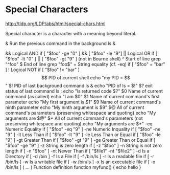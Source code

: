 # Special Characters

http://tldp.org/LDP/abs/html/special-chars.html


Special character is a character with a meaning beyond literal.



&	Run the previous command in the background	ls &

&&	Logical AND	if [ "$foo" -ge "0" ] && [ "$foo" -le "9"]
||	Logical OR	if [ "$foo" -lt "0" ] || [ "$foo" -gt "9" ] (not in Bourne shell)
^	Start of line	grep "^foo"
$	End of line	grep "foo$"
=	String equality (cf. -eq)	if [ "$foo" = "bar" ]
!	Logical NOT	if [ "$foo" != "bar" ]
$$	PID of current shell	echo "my PID = $$"
$!	PID of last background command	ls & echo "PID of ls = $!"
$?	exit status of last command	ls ; echo "ls returned code $?"
$0	Name of current command (as called)	echo "I am $0"
$1	Name of current command's first parameter	echo "My first argument is $1"
$9	Name of current command's ninth parameter	echo "My ninth argument is $9"
$@	All of current command's parameters (preserving whitespace and quoting)	echo "My arguments are $@"
$*	All of current command's parameters (not preserving whitespace and quoting)	echo "My arguments are $*"
-eq	Numeric Equality	if [ "$foo" -eq "9" ]
-ne	Numeric Inquality	if [ "$foo" -ne "9" ]
-lt	Less Than	if [ "$foo" -lt "9" ]
-le	Less Than or Equal	if [ "$foo" -le "9" ]
-gt	Greater Than	if [ "$foo" -gt "9" ]
-ge	Greater Than or Equal	if [ "$foo" -ge "9" ]
-z	String is zero length	if [ -z "$foo" ]
-n	String is not zero length	if [ -n "$foo" ]
-nt	Newer Than	if [ "$file1" -nt "$file2" ]
-d	Is a Directory	if [ -d /bin ]
-f	Is a File	if [ -f /bin/ls ]
-r	Is a readable file	if [ -r /bin/ls ]
-w	Is a writable file	if [ -w /bin/ls ]
-x	Is an executable file	if [ -x /bin/ls ]
( ... )	Function definition	function myfunc() { echo hello }
